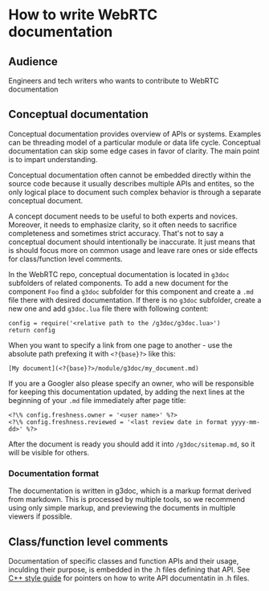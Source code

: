 # How to write WebRTC documentation

<?% config.freshness.owner = 'titovartem' %?>
<?% config.freshness.reviewed = '2021-03-01' %?>

## Audience

Engineers and tech writers who wants to contribute to WebRTC documentation

## Conceptual documentation

Conceptual documentation provides overview of APIs or systems. Examples can
be threading model of a particular module or data life cycle. Conceptual
documentation can skip some edge cases in favor of clarity. The main point
is to impart understanding.

Conceptual documentation often cannot be embedded directly within the source
code because it usually describes multiple APIs and entites, so the only
logical place to document such complex behavior is through a separate
conceptual document.

A concept document needs to be useful to both experts and novices. Moreover,
it needs to emphasize clarity, so it often needs to sacrifice completeness
and sometimes strict accuracy. That's not to say a conceptual document should
intentionally be inaccurate. It just means that is should focus more on common
usage and leave rare ones or side effects for class/function level comments.

In the WebRTC repo, conceptual documentation is located in `g3doc` subfolders
of related components. To add a new document for the component `Foo` find a
`g3doc` subfolder for this component and create a `.md` file there with
desired documentation. If there is no `g3doc` subfolder, create a new one
and add `g3doc.lua` file there with following content:

```
config = require('<relative path to the /g3doc/g3doc.lua>')
return config
```

When you want to specify a link from one page to another - use the absolute
path prefexing it with `<?{base}?>` like this:

```
[My document](<?{base}?>/module/g3doc/my_document.md)
```

If you are a Googler also please specify an owner, who will be responsible for
keeping this documentation updated, by adding the next lines at the beginning
of your `.md` file immediately after page title:

```
<?\% config.freshness.owner = '<user name>' %?>
<?\% config.freshness.reviewed = '<last review date in format yyyy-mm-dd>' %?>
```

After the document is ready you should add it into `/g3doc/sitemap.md`, so it
will be visible for others.

### Documentation format

The documentation is written in g3doc, which is a markup format derived from
markdown. This is processed by multiple tools, so we recommend using only simple
markup, and previewing the documents in multiple viewers if possible.

## Class/function level comments

Documentation of specific classes and function APIs and their usage, inculding
their purpose, is embedded in the .h files defining that API. See
[C++ style guide](https://chromium.googlesource.com/chromium/src/+/master/styleguide/c++/c++.md)
for pointers on how to write API documentatin in .h files.

